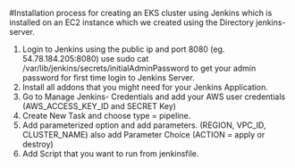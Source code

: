 #Installation process for creating an EKS cluster using Jenkins which is installed on an EC2 instance which we created using the Directory jenkins-server.
1. Login to Jenkins using the public ip and port 8080 (eg. 54.78.184.205:8080)
use sudo cat /var/lib/jenkins/secrets/initialAdminPassword to get your admin password for first time login to Jenkins Server.
2. Install all addons that you might need for your Jenkins Application.
3. Go to Manage Jenkins- Credentials and add your AWS user credentials (AWS_ACCESS_KEY_ID and SECRET Key)
4. Create New Task and choose type = pipeline.
5. Add parameterized option and add parameters. (REGION, VPC_ID, CLUSTER_NAME) also add Parameter Choice (ACTION = apply or destroy)
6. Add Script that you want to run from jenkinsfile.
